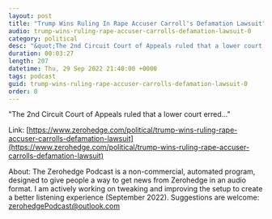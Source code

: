 ```yaml
---
layout: post
title: "Trump Wins Ruling In Rape Accuser Carroll's Defamation Lawsuit"
audio: trump-wins-ruling-rape-accuser-carrolls-defamation-lawsuit-0
category: political
desc: "&quot;The 2nd Circuit Court of Appeals ruled that a lower court erred...&quot;"
duration: 00:03:27
length: 207
datetime: Thu, 29 Sep 2022 21:40:00 +0000
tags: podcast
guid: trump-wins-ruling-rape-accuser-carrolls-defamation-lawsuit-0
order: 0
---
```

&quot;The 2nd Circuit Court of Appeals ruled that a lower court erred...&quot;

Link: [https://www.zerohedge.com/political/trump-wins-ruling-rape-accuser-carrolls-defamation-lawsuit](https://www.zerohedge.com/political/trump-wins-ruling-rape-accuser-carrolls-defamation-lawsuit)

About: The Zerohedge Podcast is a non-commercial, automated program, designed to give people a way to get news from Zerohedge in an audio format.  I am actively working on tweaking and improving the setup to create a better listening experience (September 2022).  Suggestions are welcome: [zerohedgePodcast@outlook.com](mailto:zerohedgePodcast@outlook.com)